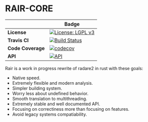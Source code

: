 # RAIR-CORE


|      |    Badge     |
|------|--------------|
|**License**|[![License: LGPL v3](https://img.shields.io/badge/License-LGPL%20v3-blue.svg)](https://www.gnu.org/licenses/lgpl-3.0)|
|**Travis CI**|  [![Build Status](https://travis-ci.org/Rair-Project/rair-core.svg?branch=master)](https://travis-ci.org/Rair-Project/rair-core)|
|**Code Coverage**|[![codecov](https://codecov.io/gh/Rair-Project/rair-core/branch/master/graph/badge.svg)](https://codecov.io/gh/Rair-Project/rair-core)|
|**API**| [![API](https://img.shields.io/badge/api-master-purple.svg)](https://rair-project.github.io/rair-core/)|

Rair is a work in progress rewrite of radare2 in rust with these goals:
- Native speed.
- Extremely flexible and modern analysis.
- Simpler building system.
- Worry less about undefined behavior.
- Smooth translation to multithreading.
- Extremely stable and well documented API.
- Focusing on correctiness more than focusing on features.
- Avoid legacy systems compatiability.
